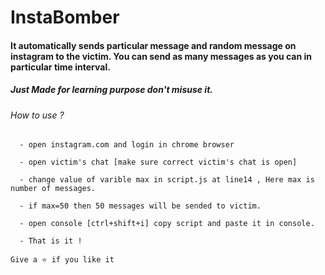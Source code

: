 # InstaBomber

#### It automatically sends particular message and random message on instagram to the victim. You can send as many messages as you can in particular time interval.

##### Just Made for learning purpose don't misuse it. 

<h6>How to use ?</h6>

```
  - open instagram.com and login in chrome browser
  
  - open victim's chat [make sure correct victim's chat is open]
  
  - change value of varible max in script.js at line14 , Here max is number of messages. 
  
  - if max=50 then 50 messages will be sended to victim.
  
  - open console [ctrl+shift+i] copy script and paste it in console.
  
  - That is it !

Give a ⭐ if you like it
